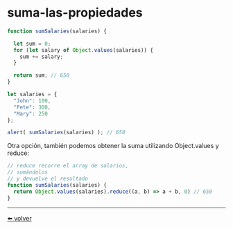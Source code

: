 # suma-las-propiedades

````js
function sumSalaries(salaries) {

  let sum = 0;
  for (let salary of Object.values(salaries)) {
    sum += salary;
  }

  return sum; // 650
}

let salaries = {
  "John": 100,
  "Pete": 300,
  "Mary": 250
};

alert( sumSalaries(salaries) ); // 650
````

Otra opción, también podemos obtener la suma utilizando Object.values y reduce:

````js
// reduce recorre el array de salarios,
// sumándolos
// y devuelve el resultado
function sumSalaries(salaries) {
  return Object.values(salaries).reduce((a, b) => a + b, 0) // 650
}
````

---
[⬅️ volver](https://github.com/VictorHugoAguilar/javascript-interview-questions-explained/blob/main/theory/data-types/keys-values-entries/readme.md#suma-las-propiedades)
